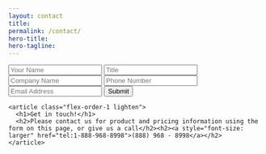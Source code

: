 ```yaml
---
layout: contact
title:
permalink: /contact/
hero-title:
hero-tagline:
---
```



<section class="contact">

  <section>
    <article class="form flex-order-2">
      <form action="https://getsimpleform.com/messages?form_api_token=7f4510769ba69eb6a2c7eb5ae3f27383" method="post">
        <!-- the redirect_to is optional, the form will redirect to the referrer on submission -->
        <input type='hidden' name='redirect_to' value='http://www.resimplifi.com/thanks' />
        <!-- all your input fields here.... -->
        <input type="text" name="contact-name" id="" placeholder="Your Name">
        <input type="text" name="contact-title" id="" placeholder="Title">
        <input type="text" name="company-name" id="" placeholder="Company Name">
        <input type="text" name="contact-phone" id="" placeholder="Phone Number">
        <input type="text" name="contact-email" id="" placeholder="Email Address">
        <input type='submit' value='Submit' />
      </form>
    </article>

    <article class="flex-order-1 lighten">
      <h1>Get in touch!</h1>
      <h2>Please contact us for product and pricing information using the form on this page, or give us a call</h2><h2><a style="font-size: larger" href="tel:1-888-968-8998">(888) 968 - 8998</a></h2>
    </article>
  </section>



</section>
